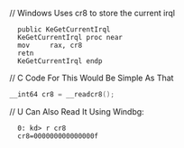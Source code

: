 // Windows Uses cr8 to store the current irql 

```x86
  public KeGetCurrentIrql
  KeGetCurrentIrql proc near
  mov     rax, cr8
  retn
  KeGetCurrentIrql endp
```

// C Code For This Would Be Simple As That 

```c
__int64 cr8 = __readcr8(); 
```

// U Can Also Read It Using Windbg: 

```
  0: kd> r cr8 
  cr8=000000000000000f
```
